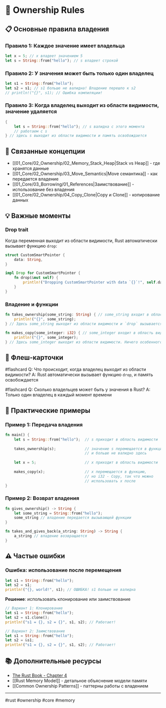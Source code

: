 # 🔑 Ownership Rules

## 📋 Основные правила владения

### Правило 1: Каждое значение имеет владельца
```rust
let x = 5; // x владеет значением 5
let s = String::from("hello"); // s владеет строкой
```

### Правило 2: У значения может быть только один владелец
```rust
let s1 = String::from("hello");
let s2 = s1; // s1 больше не валидна! Владение перешло к s2
// println!("{}", s1); // Ошибка компиляции!
```

### Правило 3: Когда владелец выходит из области видимости, значение удаляется
```rust
{
    let s = String::from("hello"); // s валидна с этого момента
    // работаем с s
} // здесь s выходит из области видимости и память освобождается
```

## 🔗 Связанные концепции

- [[01_Core/02_Ownership/02_Memory_Stack_Heap|Stack vs Heap]] - где хранятся данные
- [[01_Core/02_Ownership/03_Move_Semantics|Move семантика]] - как передается владение
- [[01_Core/03_Borrowing/01_References|Заимствование]] - использование без владения
- [[01_Core/02_Ownership/04_Copy_Clone|Copy и Clone]] - копирование данных

## 💡 Важные моменты

### Drop trait
Когда переменная выходит из области видимости, Rust автоматически вызывает функцию `drop`:

```rust
struct CustomSmartPointer {
    data: String,
}

impl Drop for CustomSmartPointer {
    fn drop(&mut self) {
        println!("Dropping CustomSmartPointer with data `{}`!", self.data);
    }
}
```

### Владение и функции
```rust
fn takes_ownership(some_string: String) { // some_string входит в область видимости
    println!("{}", some_string);
} // Здесь some_string выходит из области видимости и `drop` вызывается

fn makes_copy(some_integer: i32) { // some_integer входит в область видимости
    println!("{}", some_integer);
} // Здесь some_integer выходит из области видимости. Ничего особенного не происходит
```

## 🎯 Флеш-карточки

#flashcard 
Q: Что происходит, когда владелец выходит из области видимости?
A: Rust автоматически вызывает функцию `drop`, и память освобождается
<!--SR:!2024-01-15,3,250-->

#flashcard 
Q: Сколько владельцев может быть у значения в Rust?
A: Только один владелец в каждый момент времени
<!--SR:!2024-01-18,4,270-->

## 📝 Практические примеры

### Пример 1: Передача владения
```rust
fn main() {
    let s = String::from("hello");  // s приходит в область видимости
    
    takes_ownership(s);             // значение s перемещается в функцию
                                    // и больше не валидно здесь
    
    let x = 5;                      // x приходит в область видимости
    
    makes_copy(x);                  // x перемещается в функцию,
                                    // но i32 - Copy, так что можно
                                    // использовать x после
}
```

### Пример 2: Возврат владения
```rust
fn gives_ownership() -> String {
    let some_string = String::from("hello");
    some_string // владение передается вызывающей функции
}

fn takes_and_gives_back(a_string: String) -> String {
    a_string // владение возвращается
}
```

## ⚠️ Частые ошибки

### Ошибка: использование после перемещения
```rust
let s1 = String::from("hello");
let s2 = s1;
println!("{}, world!", s1); // ОШИБКА! s1 больше не валидна
```

**Решение**: использовать клонирование или заимствование
```rust
// Вариант 1: Клонирование
let s1 = String::from("hello");
let s2 = s1.clone();
println!("s1 = {}, s2 = {}", s1, s2); // Работает!

// Вариант 2: Заимствование
let s1 = String::from("hello");
let s2 = &s1;
println!("s1 = {}, s2 = {}", s1, s2); // Работает!
```

## 📚 Дополнительные ресурсы

- [The Rust Book - Chapter 4](https://doc.rust-lang.org/book/ch04-01-what-is-ownership.html)
- [[Rust Memory Model]] - детальное объяснение модели памяти
- [[Common Ownership Patterns]] - паттерны работы с владением

---
#rust #ownership #core #memory
